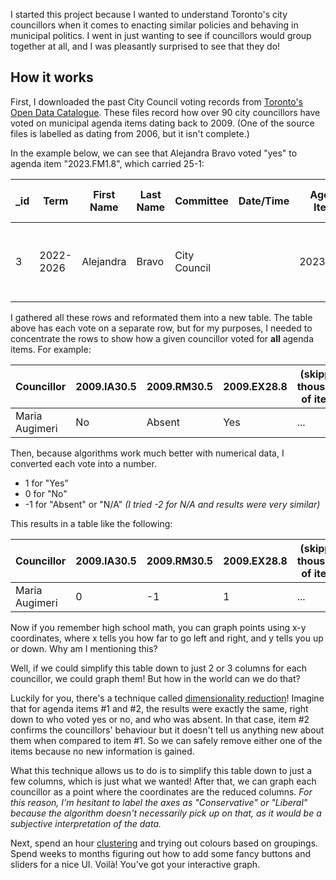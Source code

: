 I started this project because I wanted to understand Toronto's city councillors when it comes to enacting similar policies and behaving in municipal politics. I went in just wanting to see if councillors would group together at all, and I was pleasantly surprised to see that they do!

## How it works

First, I downloaded the past City Council voting records from [Toronto's Open Data Catalogue](https://open.toronto.ca/dataset/members-of-toronto-city-council-voting-record/). These files record how over 90 city councillors have voted on municipal agenda items dating back to 2009. (One of the source files is labelled as dating from 2006, but it isn't complete.)

In the example below, we can see that Alejandra Bravo voted "yes" to agenda item "2023.FM1.8", which carried 25-1:

|_id|Term|First Name|Last Name|Committee|Date/Time|Agenda Item #|Agenda Item Title|Motion Type|Vote|Result|Vote Description|
|--|--|--|--|--|--|--|--|--|--|--|--|
|3|2022-2026|Alejandra|Bravo|City Council||2023.FM1.8|Election of the Speaker and Deputy Speaker|Nomination of a Member|Yes|Carried, 25-1|Majority required - Appoint Councillor Nunziata as Speaker|

I gathered all these rows and reformated them into a new table. The table above has each vote on a separate row, but for my purposes, I needed to concentrate the rows to show how a given councillor voted for **all** agenda items. For example:

|Councillor|2009.IA30.5|2009.RM30.5|2009.EX28.8|(skipping thousands of items)|2024.PB16.9|
|--|--|--|--|--|--|
|Maria Augimeri|No|Absent|Yes|...|N/A|

Then, because algorithms work much better with numerical data, I converted each vote into a number.
- 1 for "Yes"
- 0 for "No"
- -1 for "Absent" or "N/A" *(I tried -2 for N/A and results were very similar)*

This results in a table like the following:

|Councillor|2009.IA30.5|2009.RM30.5|2009.EX28.8|(skipping thousands of items)|2024.PB16.9|
|--|--|--|--|--|--|
|Maria Augimeri|0|-1|1|...|-1|

Now if you remember high school math, you can graph points using x-y coordinates, where x tells you how far to go left and right, and y tells you up or down. Why am I mentioning this?

Well, if we could simplify this table down to just 2 or 3 columns for each councillor, we could graph them! But how in the world can we do that?

Luckily for you, there's a technique called [dimensionality reduction](https://www.ibm.com/topics/dimensionality-reduction)! Imagine that for agenda items #1 and #2, the results were exactly the same, right down to who voted yes or no, and who was absent. In that case, item #2 confirms the councillors' behaviour but it doesn't tell us anything new about them when compared to item #1. So we can safely remove either one of the items because no new information is gained.

What this technique allows us to do is to simplify this table down to just a few columns, which is just what we wanted! After that, we can graph each councillor as a point where the coordinates are the reduced columns. *For this reason, I'm hesitant to label the axes as "Conservative" or "Liberal" because the algorithm doesn't necessarily pick up on that, as it would be a subjective interpretation of the data.*

Next, spend an hour [clustering](https://www.nvidia.com/en-us/glossary/k-means/) and trying out colours based on groupings. Spend weeks to months figuring out how to add some fancy buttons and sliders for a nice UI. Voilà! You've got your interactive graph.